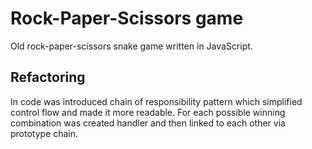 # Rock-Paper-Scissors game
Old rock-paper-scissors snake game written in JavaScript.

## Refactoring
In code was introduced chain of responsibility pattern which simplified control flow and made it more readable. For each possible winning combination was created handler and then linked to each other via prototype chain.